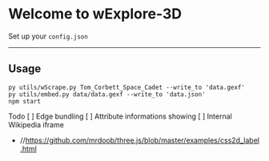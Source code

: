 Welcome to wExplore-3D
=================

Set up your `config.json`

-------------------
## Usage
```
py utils/wScrape.py Tom_Corbett_Space_Cadet --write_to 'data.gexf'
py utils/embed.py data/data.gexf --write_to 'data.json'
npm start
```

Todo
[ ] Edge bundling
[ ] Attribute informations showing
[ ] Internal Wikipedia iframe
- //https://github.com/mrdoob/three.js/blob/master/examples/css2d_label.html